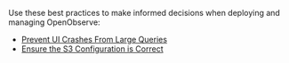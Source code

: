 Use these best practices to make informed decisions when deploying and managing OpenObserve: 

- [Prevent UI Crashes From Large Queries](prevent-ui-crashes-from-large-queries.md)
- [Ensure the S3 Configuration is Correct](ensure-the-S3-Configuration-is-correct.md)